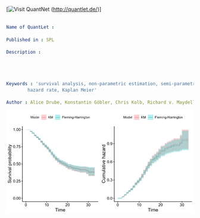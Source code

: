 [<img src="https://github.com/QuantLet/Styleguide-and-FAQ/blob/master/pictures/banner.png" width="888" alt="Visit QuantNet">
(http://quantlet.de/)]



```yaml

Name of QuantLet : 

Published in : SPL

Description : 
	      
              


Keywords : 'survival analysis, non-parametric estimation, semi-parametric estimation,
	    hazard rate, Kaplan Meier'

Author : Alice Drube, Konstantin Göbler, Chris Kolb, Richard v. Maydell

```

![Picture1](ComparisonKM_FH.png)

